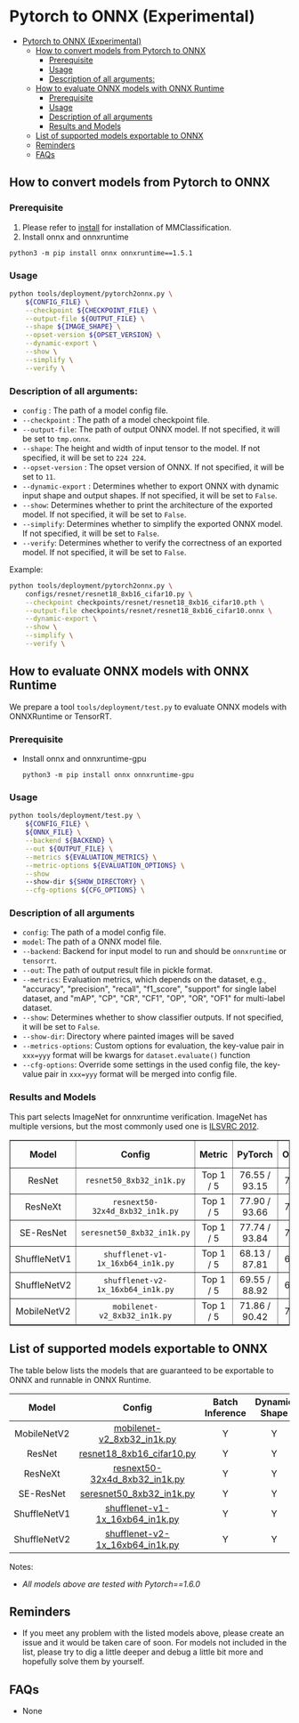 # Pytorch to ONNX (Experimental)

<!-- TOC -->

- [Pytorch to ONNX (Experimental)](#pytorch-to-onnx-experimental)
  - [How to convert models from Pytorch to ONNX](#how-to-convert-models-from-pytorch-to-onnx)
    - [Prerequisite](#prerequisite)
    - [Usage](#usage)
    - [Description of all arguments:](#description-of-all-arguments)
  - [How to evaluate ONNX models with ONNX Runtime](#how-to-evaluate-onnx-models-with-onnx-runtime)
    - [Prerequisite](#prerequisite-1)
    - [Usage](#usage-1)
    - [Description of all arguments](#description-of-all-arguments-1)
    - [Results and Models](#results-and-models)
  - [List of supported models exportable to ONNX](#list-of-supported-models-exportable-to-onnx)
  - [Reminders](#reminders)
  - [FAQs](#faqs)

<!-- TOC -->

## How to convert models from Pytorch to ONNX

### Prerequisite

1. Please refer to [install](https://mmclassification.readthedocs.io/en/latest/install.html#install-mmclassification) for installation of MMClassification.
2. Install onnx and onnxruntime

  ```shell
  python3 -m pip install onnx onnxruntime==1.5.1
  ```

### Usage

```bash
python tools/deployment/pytorch2onnx.py \
    ${CONFIG_FILE} \
    --checkpoint ${CHECKPOINT_FILE} \
    --output-file ${OUTPUT_FILE} \
    --shape ${IMAGE_SHAPE} \
    --opset-version ${OPSET_VERSION} \
    --dynamic-export \
    --show \
    --simplify \
    --verify \
```

### Description of all arguments:

- `config` : The path of a model config file.
- `--checkpoint` : The path of a model checkpoint file.
- `--output-file`: The path of output ONNX model. If not specified, it will be set to `tmp.onnx`.
- `--shape`: The height and width of input tensor to the model. If not specified, it will be set to `224 224`.
- `--opset-version` : The opset version of ONNX. If not specified, it will be set to `11`.
- `--dynamic-export` : Determines whether to export ONNX with dynamic input shape and output shapes. If not specified, it will be set to `False`.
- `--show`: Determines whether to print the architecture of the exported model. If not specified, it will be set to `False`.
- `--simplify`: Determines whether to simplify the exported ONNX model. If not specified, it will be set to `False`.
- `--verify`: Determines whether to verify the correctness of an exported model. If not specified, it will be set to `False`.

Example:

```bash
python tools/deployment/pytorch2onnx.py \
    configs/resnet/resnet18_8xb16_cifar10.py \
    --checkpoint checkpoints/resnet/resnet18_8xb16_cifar10.pth \
    --output-file checkpoints/resnet/resnet18_8xb16_cifar10.onnx \
    --dynamic-export \
    --show \
    --simplify \
    --verify \
```

## How to evaluate ONNX models with ONNX Runtime

We prepare a tool `tools/deployment/test.py` to evaluate ONNX models with ONNXRuntime or TensorRT.

### Prerequisite

- Install onnx and onnxruntime-gpu

  ```shell
  python3 -m pip install onnx onnxruntime-gpu
  ```

### Usage

```bash
python tools/deployment/test.py \
    ${CONFIG_FILE} \
    ${ONNX_FILE} \
    --backend ${BACKEND} \
    --out ${OUTPUT_FILE} \
    --metrics ${EVALUATION_METRICS} \
    --metric-options ${EVALUATION_OPTIONS} \
    --show
    --show-dir ${SHOW_DIRECTORY} \
    --cfg-options ${CFG_OPTIONS} \
```

### Description of all arguments

- `config`: The path of a model config file.
- `model`: The path of a ONNX model file.
- `--backend`: Backend for input model to run and should be `onnxruntime` or `tensorrt`.
- `--out`: The path of output result file in pickle format.
- `--metrics`: Evaluation metrics, which depends on the dataset, e.g., "accuracy", "precision", "recall", "f1_score", "support" for single label dataset, and "mAP", "CP", "CR", "CF1", "OP", "OR", "OF1" for multi-label dataset.
- `--show`: Determines whether to show classifier outputs. If not specified, it will be set to `False`.
- `--show-dir`: Directory where painted images will be saved
- `--metrics-options`: Custom options for evaluation, the key-value pair in `xxx=yyy` format will be kwargs for `dataset.evaluate()` function
- `--cfg-options`: Override some settings in the used config file, the key-value pair in `xxx=yyy` format will be merged into config file.

### Results and Models

This part selects ImageNet for onnxruntime verification. ImageNet has multiple versions, but the most commonly used one is [ILSVRC 2012](http://www.image-net.org/challenges/LSVRC/2012/).

<table border="1" class="docutils">
  <tr>
    <th align="center">Model</th>
    <th align="center">Config</th>
    <th align="center">Metric</th>
    <th align="center">PyTorch</th>
    <th align="center">ONNXRuntime</th>
    <th align="center">TensorRT-fp32</th>
    <th align="center">TensorRT-fp16</th>
  </tr>
  <tr>
    <td align="center">ResNet</td>
    <td align="center"><code>resnet50_8xb32_in1k.py</code></td>
    <td align="center">Top 1 / 5</td>
    <td align="center">76.55 / 93.15</td>
    <td align="center">76.49 / 93.22</td>
    <td align="center">76.49 / 93.22</td>
    <td align="center">76.50 / 93.20</td>
  </tr>
  <tr>
    <td align="center">ResNeXt</td>
    <td align="center"><code>resnext50-32x4d_8xb32_in1k.py</code></td>
    <td align="center">Top 1 / 5</td>
    <td align="center">77.90 / 93.66</td>
    <td align="center">77.90 / 93.66</td>
    <td align="center">77.90 / 93.66</td>
    <td align="center">77.89 / 93.65</td>
  </tr>
  <tr>
    <td align="center">SE-ResNet</td>
    <td align="center"><code>seresnet50_8xb32_in1k.py</code></td>
    <td align="center">Top 1 / 5</td>
    <td align="center">77.74 / 93.84</td>
    <td align="center">77.74 / 93.84</td>
    <td align="center">77.74 / 93.84</td>
    <td align="center">77.74 / 93.85</td>
  </tr>
  <tr>
    <td align="center">ShuffleNetV1</td>
    <td align="center"><code>shufflenet-v1-1x_16xb64_in1k.py</code></td>
    <td align="center">Top 1 / 5</td>
    <td align="center">68.13 / 87.81</td>
    <td align="center">68.13 / 87.81</td>
    <td align="center">68.13 / 87.81</td>
    <td align="center">68.10 / 87.80</td>
  </tr>
  <tr>
    <td align="center">ShuffleNetV2</td>
    <td align="center"><code>shufflenet-v2-1x_16xb64_in1k.py</code></td>
    <td align="center">Top 1 / 5</td>
    <td align="center">69.55 / 88.92</td>
    <td align="center">69.55 / 88.92</td>
    <td align="center">69.55 / 88.92</td>
    <td align="center">69.55 / 88.92</td>
  </tr>
  <tr>
    <td align="center">MobileNetV2</td>
    <td align="center"><code>mobilenet-v2_8xb32_in1k.py</code></td>
    <td align="center">Top 1 / 5</td>
    <td align="center">71.86 / 90.42</td>
    <td align="center">71.86 / 90.42</td>
    <td align="center">71.86 / 90.42</td>
    <td align="center">71.88 / 90.40</td>
  </tr>
</table>

## List of supported models exportable to ONNX

The table below lists the models that are guaranteed to be exportable to ONNX and runnable in ONNX Runtime.

|    Model     |                            Config                            | Batch Inference | Dynamic Shape | Note |
| :----------: | :----------------------------------------------------------: | :-------------: | :-----------: | ---- |
| MobileNetV2  | [mobilenet-v2_8xb32_in1k.py](https://github.com/open-mmlab/mmclassification/tree/master/configs/mobilenet_v2/mobilenet-v2_8xb32_in1k.py) |        Y        |       Y       |      |
|    ResNet    | [resnet18_8xb16_cifar10.py](https://github.com/open-mmlab/mmclassification/tree/master/configs/resnet/resnet18_8xb16_cifar10.py) |        Y        |       Y       |      |
|   ResNeXt    | [resnext50-32x4d_8xb32_in1k.py](https://github.com/open-mmlab/mmclassification/tree/master/configs/resnext/resnext50-32x4d_8xb32_in1k.py) |        Y        |       Y       |      |
|  SE-ResNet   | [seresnet50_8xb32_in1k.py](https://github.com/open-mmlab/mmclassification/tree/master/configs/seresnet/seresnet50_8xb32_in1k.py) |        Y        |       Y       |      |
| ShuffleNetV1 | [shufflenet-v1-1x_16xb64_in1k.py](https://github.com/open-mmlab/mmclassification/tree/master/configs/shufflenet_v1/shufflenet-v1-1x_16xb64_in1k.py) |        Y        |       Y       |      |
| ShuffleNetV2 | [shufflenet-v2-1x_16xb64_in1k.py](https://github.com/open-mmlab/mmclassification/tree/master/configs/shufflenet_v2/shufflenet-v2-1x_16xb64_in1k.py) |        Y        |       Y       |      |

Notes:

- *All models above are tested with Pytorch==1.6.0*

## Reminders

- If you meet any problem with the listed models above, please create an issue and it would be taken care of soon. For models not included in the list, please try to dig a little deeper and debug a little bit more and hopefully solve them by yourself.

## FAQs

- None
